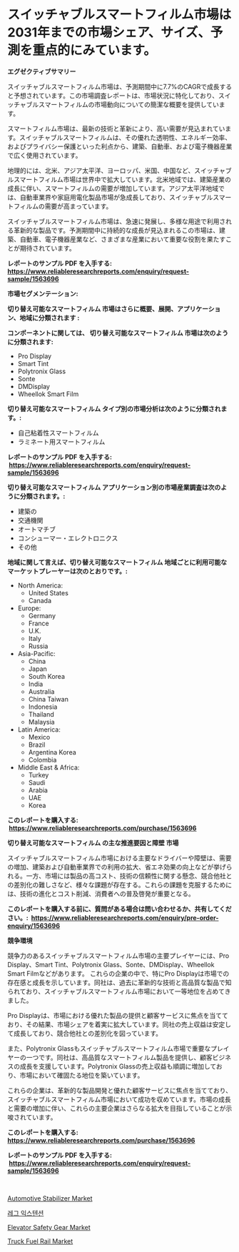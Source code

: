 <p><h1>スイッチャブルスマートフィルム市場は2031年までの市場シェア、サイズ、予測を重点的にみています。</h1></p><p><strong>エグゼクティブサマリー</strong></p>
<p><p>スイッチャブルスマートフィルム市場は、予測期間中に7.7%のCAGRで成長すると予想されています。この市場調査レポートは、市場状況に特化しており、スイッチャブルスマートフィルムの市場動向についての簡潔な概要を提供しています。</p><p>スマートフィルム市場は、最新の技術と革新により、高い需要が見込まれています。スイッチャブルスマートフィルムは、その優れた透明性、エネルギー効率、およびプライバシー保護といった利点から、建築、自動車、および電子機器産業で広く使用されています。</p><p>地理的には、北米、アジア太平洋、ヨーロッパ、米国、中国など、スイッチャブルスマートフィルム市場は世界中で拡大しています。北米地域では、建築産業の成長に伴い、スマートフィルムの需要が増加しています。アジア太平洋地域では、自動車業界や家庭用電化製品市場が急成長しており、スイッチャブルスマートフィルムの需要が高まっています。</p><p>スイッチャブルスマートフィルム市場は、急速に発展し、多様な用途で利用される革新的な製品です。予測期間中に持続的な成長が見込まれるこの市場は、建築、自動車、電子機器産業など、さまざまな産業において重要な役割を果たすことが期待されています。</p></p>
<p><strong>レポートのサンプル PDF を入手する: <a href="https://www.reliableresearchreports.com/enquiry/request-sample/1563696">https://www.reliableresearchreports.com/enquiry/request-sample/1563696</a></strong></p>
<p><strong>市場セグメンテーション:</strong></p>
<p><strong> 切り替え可能なスマートフィルム 市場はさらに概要、展開、アプリケーション、地域に分類されます :</strong></p>
<p><strong>コンポーネントに関しては、 切り替え可能なスマートフィルム 市場は次のように分類されます: &nbsp;</strong></p>
<p><ul><li>Pro Display</li><li>Smart Tint</li><li>Polytronix Glass</li><li>Sonte</li><li>DMDisplay</li><li>Wheellok Smart Film</li></ul></p>
<p><strong> 切り替え可能なスマートフィルム タイプ別の市場分析は次のように分類されます。:</strong></p>
<p><ul><li>自己粘着性スマートフィルム</li><li>ラミネート用スマートフィルム</li></ul></p>
<p><strong>レポートのサンプル PDF を入手する: &nbsp;<a href="https://www.reliableresearchreports.com/enquiry/request-sample/1563696">https://www.reliableresearchreports.com/enquiry/request-sample/1563696</a></strong></p>
<p><strong> 切り替え可能なスマートフィルム アプリケーション別の市場産業調査は次のように分類されます。:</strong></p>
<p><ul><li>建築の</li><li>交通機関</li><li>オートマチブ</li><li>コンシューマー・エレクトロニクス</li><li>その他</li></ul></p>
<p><strong>地域に関して言えば、切り替え可能なスマートフィルム 地域ごとに利用可能なマーケットプレーヤーは次のとおりです。:</strong></p>
<p><ul>
    <li>
        North America:
        <ul>
            <li>United States</li>
            <li>Canada</li>
        </ul>
    </li>
    <li>
        Europe:
        <ul>
            <li>Germany</li>
            <li>France</li>
            <li>U.K.</li>
            <li>Italy</li>
            <li>Russia</li>
        </ul>
    </li>
    <li>
        Asia-Pacific:
        <ul>
            <li>China</li>
            <li>Japan</li>
            <li>South Korea</li>
            <li>India</li>
            <li>Australia</li>
            <li>China Taiwan</li>
            <li>Indonesia</li>
            <li>Thailand</li>
            <li>Malaysia</li>
        </ul>
    </li>
    <li>
        Latin America:
        <ul>
            <li>Mexico</li>
            <li>Brazil</li>
            <li>Argentina Korea</li>
            <li>Colombia</li>
        </ul>
    </li>
    <li>
        Middle East & Africa:
        <ul>
            <li>Turkey</li>
            <li>Saudi</li>
            <li>Arabia</li>
            <li>UAE</li>
            <li>Korea</li>
        </ul>
    </li>
    </ul></p>
<p><strong>このレポートを購入する: &nbsp;<a href="https://www.reliableresearchreports.com/purchase/1563696">https://www.reliableresearchreports.com/purchase/1563696</a></strong></p>
<p><strong>切り替え可能なスマートフィルム の主な推進要因と障壁 市場</strong></p>
<p><p>スイッチャブルスマートフィルム市場における主要なドライバーや障壁は、需要の増加、建築および自動車業界での利用の拡大、省エネ効果の向上などが挙げられる。一方、市場には製品の高コスト、技術の信頼性に関する懸念、競合他社との差別化の難しさなど、様々な課題が存在する。これらの課題を克服するためには、技術の進化とコスト削減、消費者への普及啓発が重要となる。</p></p>
<p><strong>このレポートを購入する前に、質問がある場合は問い合わせるか、共有してください。:&nbsp; <a href="https://www.reliableresearchreports.com/enquiry/pre-order-enquiry/1563696">https://www.reliableresearchreports.com/enquiry/pre-order-enquiry/1563696</a></strong></p>
<p><strong>競争環境</strong></p>
<p><p>競争力のあるスイッチャブルスマートフィルム市場の主要プレイヤーには、Pro Display、Smart Tint、Polytronix Glass、Sonte、DMDisplay、Wheellok Smart Filmなどがあります。 これらの企業の中で、特にPro Displayは市場での存在感と成長を示しています。同社は、過去に革新的な技術と高品質な製品で知られており、スイッチャブルスマートフィルム市場において一等地位を占めてきました。</p><p>Pro Displayは、市場における優れた製品の提供と顧客サービスに焦点を当てており、その結果、市場シェアを着実に拡大しています。同社の売上収益は安定して成長しており、競合他社との差別化を図っています。</p><p>また、Polytronix Glassもスイッチャブルスマートフィルム市場で重要なプレイヤーの一つです。同社は、高品質なスマートフィルム製品を提供し、顧客ビジネスの成長を支援しています。Polytronix Glassの売上収益も順調に増加しており、市場において確固たる地位を築いています。</p><p>これらの企業は、革新的な製品開発と優れた顧客サービスに焦点を当てており、スイッチャブルスマートフィルム市場において成功を収めています。市場の成長と需要の増加に伴い、これらの主要企業はさらなる拡大を目指していることが示唆されています。</p></p>
<p><strong>このレポートを購入する: &nbsp; <a href="https://www.reliableresearchreports.com/purchase/1563696">https://www.reliableresearchreports.com/purchase/1563696</a></strong></p>
<p><strong>レポートのサンプル PDF を入手する: &nbsp;<a href="https://www.reliableresearchreports.com/enquiry/request-sample/1563696">https://www.reliableresearchreports.com/enquiry/request-sample/1563696</a></strong><strong></strong></p>
<p>&nbsp;</p>
<p><p><a href="https://changeable-paste-463.notion.site/Automotive-Stabilizer-Market-Size-Growth-and-Forecast-from-2024-2031-03370d175c5949238492ab35f64e8bbf">Automotive Stabilizer Market</a></p><p><a href="https://medium.com/@ishacian.georges/%EB%8B%A4%EB%A6%AC%EC%97%B0%EC%9E%A5-%EC%8B%9C%EC%9E%A5-%EC%A1%B0%EC%82%AC-%EB%B3%B4%EA%B3%A0%EC%84%9C-%EA%B7%B8-%EC%97%AD%EC%82%AC-%EB%B0%8F-2024%EB%85%84%EB%B6%80%ED%84%B0-2031%EB%85%84%EA%B9%8C%EC%A7%80%EC%9D%98-%EC%98%88%EC%B8%A1-65b2b5b5634c">레그 익스텐션</a></p><p><a href="https://view.publitas.com/reportprime-1/elevator-safety-gear-market-insights-market-players-and-forecast-till-2031/">Elevator Safety Gear Market</a></p><p><a href="https://fuschia-pecorino-a6d.notion.site/Truck-Fuel-Rail-Market-Research-Report-Provides-thorough-Industry-Overview-which-offers-an-In-Depth-6f98734d054f4ebfb0d0693e58b8fd01">Truck Fuel Rail Market</a></p></p>